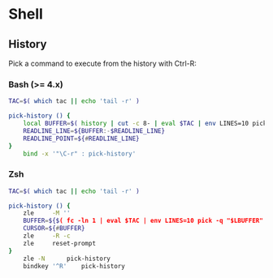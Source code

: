 # Shell

## History

Pick a command to execute from the history with Ctrl-R:

### Bash (>= 4.x)

```sh
TAC=$( which tac || echo 'tail -r' )

pick-history () {
	local BUFFER=$( history | cut -c 8- | eval $TAC | env LINES=10 pick -q "${READLINE_LINE:0:READLINE_POINT}" -X )
	READLINE_LINE=${BUFFER:-$READLINE_LINE}
	READLINE_POINT=${#READLINE_LINE}
}
	bind -x '"\C-r" : pick-history'
```

### Zsh

```sh
TAC=$( which tac || echo 'tail -r' )

pick-history () {
	zle		-M ''
	BUFFER=${$( fc -ln 1 | eval $TAC | env LINES=10 pick -q "$LBUFFER" -X ):-$BUFFER}
	CURSOR=${#BUFFER}
	zle		-R -c
	zle		reset-prompt
}
	zle -N		pick-history
	bindkey '^R'	pick-history
```
